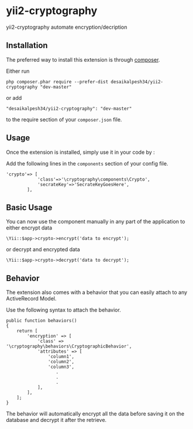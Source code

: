 yii2-cryptography 
==================
yii2-cryptography automate encryption/decription

Installation
------------

The preferred way to install this extension is through [composer](http://getcomposer.org/download/).

Either run

```
php composer.phar require --prefer-dist desaikalpesh34/yii2-cryptography "dev-master"
```

or add

```
"desaikalpesh34/yii2-cryptography": "dev-master"
```

to the require section of your `composer.json` file.


Usage
-----

Once the extension is installed, simply use it in your code by  :

Add the following lines in the ```components``` section of your config file.

```
'crypto'=> [
		    'class'=>'\cryptography\components\Crypto',
		    'secrateKey'=>'SecrateKeyGoesHere',
	    ],
```

Basic Usage
-----

You can now use the component manually in any part of the application to either encrypt data

```
\Yii::$app->crypto->encrypt('data to encrypt');
```

or decrypt and encrypted data

```
\Yii::$app->crypto->decrypt('data to decrypt');
```


Behavior
--------

The extension also comes with a behavior that you can easily attach to any ActiveRecord Model.

Use the following syntax to attach the behavior.

```
public function behaviors()
{
    return [
        'encryption' => [
            'class' => '\cryptography\behaviors\CryptographicBehavior',
            'attributes' => [
                'column1',
                'column2',
				'column3',
				   .
				   .
				   .
            ],
        ],
    ];
}
```

The behavior will automatically encrypt all the data before saving it on the database and decrypt it after the retrieve.